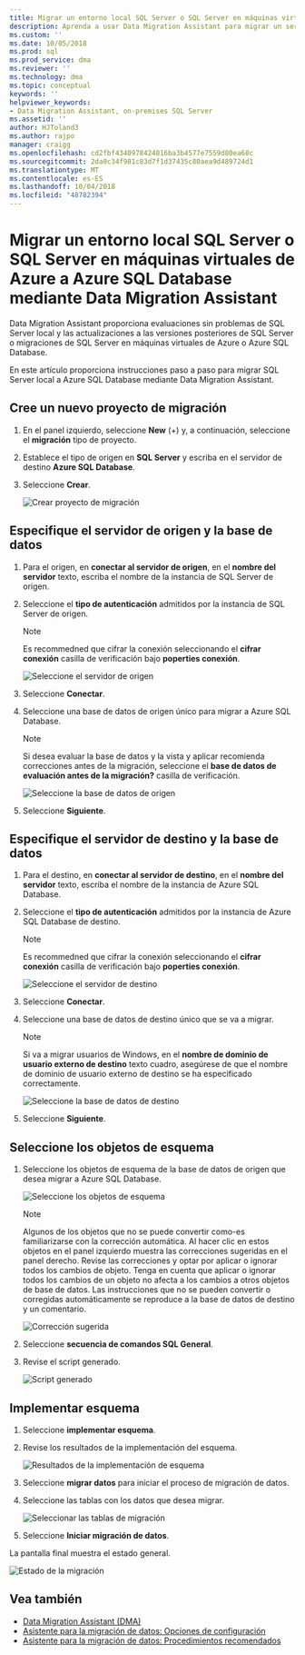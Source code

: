 ```yaml
---
title: Migrar un entorno local SQL Server o SQL Server en máquinas virtuales de Azure a Azure SQL Database mediante Data Migration Assistant | Microsoft Docs
description: Aprenda a usar Data Migration Assistant para migrar un servidor de SQL en el entorno local a Azure SQL Database
ms.custom: ''
ms.date: 10/05/2018
ms.prod: sql
ms.prod_service: dma
ms.reviewer: ''
ms.technology: dma
ms.topic: conceptual
keywords: ''
helpviewer_keywords:
- Data Migration Assistant, on-premises SQL Server
ms.assetid: ''
author: HJToland3
ms.author: rajpo
manager: craigg
ms.openlocfilehash: cd2fbf4340978424816ba3b4577e7559d80ea68c
ms.sourcegitcommit: 2da0c34f981c83d7f1d37435c80aea9d489724d1
ms.translationtype: MT
ms.contentlocale: es-ES
ms.lasthandoff: 10/04/2018
ms.locfileid: "48782394"
---
```

# <a name="migrate-on-premises-sql-server-or-sql-server-on-azure-vms-to-azure-sql-database-using-the-data-migration-assistant"></a>Migrar un entorno local SQL Server o SQL Server en máquinas virtuales de Azure a Azure SQL Database mediante Data Migration Assistant

Data Migration Assistant proporciona evaluaciones sin problemas de SQL Server local y las actualizaciones a las versiones posteriores de SQL Server o migraciones de SQL Server en máquinas virtuales de Azure o Azure SQL Database.

En este artículo proporciona instrucciones paso a paso para migrar SQL Server local a Azure SQL Database mediante Data Migration Assistant.   

## <a name="create-a-new-migration-project"></a>Cree un nuevo proyecto de migración

1. En el panel izquierdo, seleccione **New** (+) y, a continuación, seleccione el **migración** tipo de proyecto.

2. Establece el tipo de origen en **SQL Server** y escriba en el servidor de destino **Azure SQL Database**.

3. Seleccione **Crear**.

   ![Crear proyecto de migración](../dma/media/NewCreate1.png)

## <a name="specify-the-source-server-and-database"></a>Especifique el servidor de origen y la base de datos

1. Para el origen, en **conectar al servidor de origen**, en el **nombre del servidor** texto, escriba el nombre de la instancia de SQL Server de origen.

2. Seleccione el **tipo de autenticación** admitidos por la instancia de SQL Server de origen.

   > [!NOTE]
   > Es recommedned que cifrar la conexión seleccionando el **cifrar conexión** casilla de verificación bajo **poperties conexión**.

    ![Seleccione el servidor de origen](../dma/media/select-source-server.png)

3. Seleccione **Conectar**.

4. Seleccione una base de datos de origen único para migrar a Azure SQL Database.

   > [!NOTE]
   > Si desea evaluar la base de datos y la vista y aplicar recomienda correcciones antes de la migración, seleccione el **base de datos de evaluación antes de la migración?** casilla de verificación.

    ![Seleccione la base de datos de origen](../dma/media/select-source-database.png)

5. Seleccione **Siguiente**.

## <a name="specify-the-target-server-and-database"></a>Especifique el servidor de destino y la base de datos

1. Para el destino, en **conectar al servidor de destino**, en el **nombre del servidor** texto, escriba el nombre de la instancia de Azure SQL Database. 

2. Seleccione el **tipo de autenticación** admitidos por la instancia de Azure SQL Database de destino.

   > [!NOTE]
   > Es recommedned que cifrar la conexión seleccionando el **cifrar conexión** casilla de verificación bajo **poperties conexión**.

     ![Seleccione el servidor de destino](../dma/media/select-target-server.png)

3. Seleccione **Conectar**.

4. Seleccione una base de datos de destino único que se va a migrar.

   > [!NOTE]
   > Si va a migrar usuarios de Windows, en el **nombre de dominio de usuario externo de destino** texto cuadro, asegúrese de que el nombre de dominio de usuario externo de destino se ha especificado correctamente.

    ![Seleccione la base de datos de destino](../dma/media/select-target-database.png)

5. Seleccione **Siguiente**.

## <a name="select-schema-objects"></a>Seleccione los objetos de esquema

1.  Seleccione los objetos de esquema de la base de datos de origen que desea migrar a Azure SQL Database.

    ![Seleccione los objetos de esquema](../dma/media/select-schema-objects.png)

       > [!NOTE]
       > Algunos de los objetos que no se puede convertir como-es familiarizarse con la corrección automática. Al hacer clic en estos objetos en el panel izquierdo muestra las correcciones sugeridas en el panel derecho. Revise las correcciones y optar por aplicar o ignorar todos los cambios de objeto. Tenga en cuenta que aplicar o ignorar todos los cambios de un objeto no afecta a los cambios a otros objetos de base de datos. Las instrucciones que no se pueden convertir o corregidas automáticamente se reproduce a la base de datos de destino y un comentario.

    ![Corrección sugerida](../dma/media/suggested-fix.png)

2. Seleccione **secuencia de comandos SQL General**.
 
3. Revise el script generado.

    ![Script generado](../dma/media/generated-script.png)

## <a name="deploy-schema"></a>Implementar esquema

1. Seleccione **implementar esquema**.

2. Revise los resultados de la implementación del esquema.
 
    ![Resultados de la implementación de esquema](../dma/media/schema-deployment-results.png)

3. Seleccione **migrar datos** para iniciar el proceso de migración de datos.
 
4. Seleccione las tablas con los datos que desea migrar.

    ![Seleccionar las tablas de migración](../dma/media/select-tables-to-migrate.png) 

5. Seleccione **Iniciar migración de datos**.
 
La pantalla final muestra el estado general.

   ![Estado de la migración](../dma/media/migration-status.png) 

## <a name="see-also"></a>Vea también

- [Data Migration Assistant (DMA)](../dma/dma-overview.md)
- [Asistente para la migración de datos: Opciones de configuración](../dma/dma-configurationsettings.md)
- [Asistente para la migración de datos: Procedimientos recomendados](../dma/dma-bestpractices.md)
